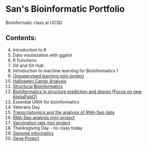 # San's Bioinformatic Portfolio
Bioinformatic class at UCSD

## Contents: 

4. Introduction to R 
5. Data visulaization with ggplot 
6. R Functions 
7. Git and Git Hub 
8. Introduction to machine learning for Bioinformatics 1 
9. [Unsupervised learning mini-project](https://github.com/kluc1/bggn213/blob/main/class09/Class09/class09miniproject.md)
10. [Halloween Candy Analysis](https://github.com/kluc1/bggn213/blob/main/class09/Class09/Class09miniprojectcandy.Rmd)
11. [Structural Bioinformatics](https://github.com/kluc1/bggn213/blob/main/Class10/Class11.md)
12. [Bioinformatics in structure prediction and design (Focus on new AlphaFold2)](https://github.com/kluc1/bggn213/blob/main/Class10/class12.md)
13. Essential UNIX for bioinformatics
14. Veterans Day
15. [Transcriptomics and the analysis of RNA-Seq data](https://github.com/kluc1/bggn213/blob/main/Class15/Class15_RNAseq.md)
16. [RNA-Seq analysis mini-project](https://github.com/kluc1/bggn213/blob/main/Class15/Class15_RNAseq.md)
17. [Vaccination rate mini project](https://github.com/kluc1/bggn213/blob/main/Class17/Class17_vaccine.md)
18. Thanksgiving Day - no class today
19. [Genome informatics](https://github.com/kluc1/bggn213/blob/main/class18/Genetic_informatic.md)
20. [Gene Project](https://github.com/kluc1/bggn213/blob/main/Favorite_gene_assignment/Favoritegene.md)
